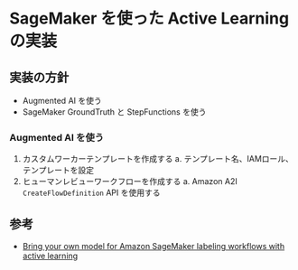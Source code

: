 # SageMaker を使った Active Learning の実装
## 実装の方針
- Augmented AI を使う
- SageMaker GroundTruth と StepFunctions を使う


### Augmented AI を使う
1. カスタムワーカーテンプレートを作成する
    a. テンプレート名、IAMロール、テンプレートを設定
2. ヒューマンレビューワークフローを作成する
  a. Amazon A2I `CreateFlowDefinition` API を使用する
  

## 参考
- [Bring your own model for Amazon SageMaker labeling workflows with active learning](https://aws.amazon.com/jp/blogs/machine-learning/bring-your-own-model-for-amazon-sagemaker-labeling-workflows-with-active-learning/)
